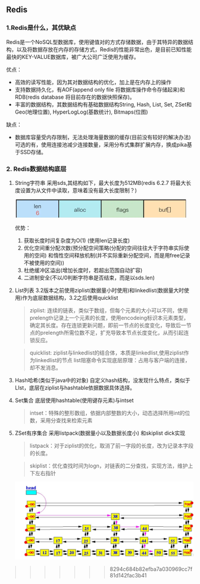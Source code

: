## Redis

### 1.Redis是什么，其优缺点

Redis是一个NoSQL型数据库，使用键值对的方式存储数据，由于其特异的数据结构，以及将数据存放在内存的存储方式，Redis的性能非常出色，是目前已知性能最快的KEY-VALUE数据库，被广大公司广泛使用为缓存。

优点：

- 高效的读写性能，因为其对数据结构的优化，加上是在内存上的操作
- 支持数据持久化，有AOF(append only file 将数据库操作命令存储起来)和RDB(redis database 将目前存在的数据快照保存)。
- 丰富的数据结构，其数据结构有基础数据结构String, Hash, List, Set, ZSet和Geo(地理位置), HyperLogLog(基数统计), Bitmaps(位图)

缺点：

- 数据库容量受内存限制，无法处理海量数据的缓存(目前没有较好的解决办法) 可选的有，使用连接池减少连接数量，采用分布式集群扩展内存，换成pika基于SSD存储。

### 2. Redis数据结构底层

1. String字符串 采用sds,其结构如下，最大长度为512MB(redis 6.2.7 将最大长度设置为从文件中读取，意味着没有最大长度限制？)

   ![image-20240402215306228](img/sds.png)

   优势：

   1. 获取长度时间复杂度为O(1)    (使用len记录长度)
   2. 优化空间重分配次数(预分配空间策略(分配的空间往往大于字符串实际使用的空间) 和惰性空间释放机制(并不实际重新分配空间，而是用free记录不被使用的空间))
   3. 杜绝缓冲区溢出(增加长度时，若超出范围自动扩容)
   4. 二进制安全(不以/0判断字符串是否结束，而是以sds.len)

2. List列表 3.2版本之前使用ziplist(数据量小时使用)和linkedlist(数据量大时使用)作为底层数据结构，3.2之后使用quicklist

   > ziplist: 连续的链表，类似于数组，但每个元素的大小可以不同，使用prelength记录上一个元素的长度，使用encodeing标识本元素类型，确定其长度。存在连锁更新问题，即前一节点的长度变化，导致后一节点的prelength所需位数不足，扩充导致本节点长度变化，从而引起连锁反应。

   >quicklist: ziplist与linkedlist的结合体，本质是linkedlist,使用ziplist作为linkedlist的节点
   list阻塞命令实现底层原理：占用与客户端的连接，却不发消息。

3. Hash哈希(类似于java中的对象) 自定义hash结构，没发现什么特点，类似于LIst，底层在ziplist与hashtable依据数据具体选择。

4. Set集合 底层使用hashtable(使用键存元素)与intset

   > intset：特殊的整形数组，依据内部整数的大小，动态选择所用int的位数，采用分查找来检索元素


5. ZSet有序集合 采用listpack(数据量小以及数据长度小) 和skiplist dick实现

   > listpack：对于ziplist的优化，取消了前一字段的长度，改为记录本字段的长度。

   > skiplist：优化查找时间为logn，对链表的二分查找，实现方法，维护上下左右指针

   ![image-20240403113629013](img/skiplist.png)
>>>>>>> 8294c684b82efba7a030969cc7f81d142fac3b41
